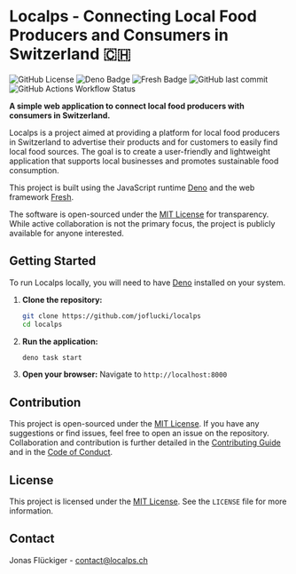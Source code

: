 # Localps - Connecting Local Food Producers and Consumers in Switzerland 🇨🇭

![GitHub License](https://img.shields.io/github/license/joflucki/localps?color=red)
![Deno Badge](https://img.shields.io/badge/built%20with-Deno-00894f?logo=deno)
![Fresh Badge](https://img.shields.io/badge/built%20with-Fresh-e5c009?logo=fresh)
![GitHub last commit](https://img.shields.io/github/last-commit/joflucki/localps?color=purple)
![GitHub Actions Workflow Status](https://img.shields.io/github/actions/workflow/status/joflucki/localps/lint.yml?label=lint)





**A simple web application to connect local food producers with consumers in Switzerland.**

Localps is a project aimed at providing a platform for local food producers in Switzerland to advertise their products and for customers to easily find local food sources. The goal is to create a user-friendly and lightweight application that supports local businesses and promotes sustainable food consumption.

This project is built using the JavaScript runtime [Deno](https://deno.land/) and the web framework [Fresh](https://fresh.deno.dev/).

The software is open-sourced under the [MIT License](LICENSE) for transparency. While active collaboration is not the primary focus, the project is publicly available for anyone interested.

## Getting Started

To run Localps locally, you will need to have [Deno](https://deno.land/#installation) installed on your system.

1.  **Clone the repository:**
    ```bash
    git clone https://github.com/joflucki/localps
    cd localps
    ```

2.  **Run the application:**
    ```bash
    deno task start
    ```

3.  **Open your browser:** Navigate to `http://localhost:8000`

## Contribution

This project is open-sourced under the [MIT License](LICENSE). If you have any suggestions or find issues, feel free to open an issue on the repository. Collaboration and contribution is further detailed in the [Contributing Guide](CONTRIBUTING.md) and in the [Code of Conduct](CODE_OF_CONDUCT.md).

## License

This project is licensed under the [MIT License](LICENSE). See the `LICENSE` file for more information.

## Contact

Jonas Flückiger - contact@localps.ch